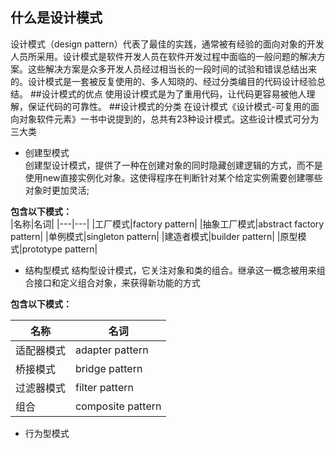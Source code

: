 ## 什么是设计模式
设计模式（design pattern）代表了最佳的实践，通常被有经验的面向对象的开发人员所采用。设计模式是软件开发人员在软件开发过程中面临的一般问题的解决方案。这些解决方案是众多开发人员经过相当长的一段时间的试验和错误总结出来的。设计模式是一套被反复使用的、多人知晓的、经过分类编目的代码设计经验总结。
##设计模式的优点
使用设计模式是为了重用代码，让代码更容易被他人理解，保证代码的可靠性。
##设计模式的分类
在设计模式《设计模式-可复用的面向对象软件元素》一书中说提到的，总共有23种设计模式。这些设计模式可分为三大类
- 创建型模式  
    创建型设计模式，提供了一种在创建对象的同时隐藏创建逻辑的方式，而不是使用new直接实例化对象。这使得程序在判断针对某个给定实例需要创建哪些对象时更加灵活;
    
**包含以下模式：**   
|名称|名词|
|---|---|
|工厂模式|factory pattern|
|抽象工厂模式|abstract factory pattern|
|单例模式|singleton pattern|
|建造者模式|builder pattern|
|原型模式|prototype pattern|

- 结构型模式
    结构型设计模式，它关注对象和类的组合。继承这一概念被用来组合接口和定义组合对象，来获得新功能的方式
    
**包含以下模式：**   
   
|名称|名词|
|---|---|
|适配器模式|adapter pattern|
|桥接模式|bridge pattern|
|过滤器模式|filter pattern|
|组合 |composite pattern|
- 行为型模式
